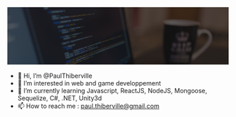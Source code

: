 <img alt="Web developper banner" src="https://raw.githubusercontent.com/PaulThiberville/PaulThiberville/main/web-developer-banner.png" />

- 👋 Hi, I’m @PaulThiberville
- 👀 I’m interested in web and game developpement
- 🌱 I’m currently learning Javascript, ReactJS, NodeJS, Mongoose, Sequelize, C#, .NET, Unity3d
- 📫 How to reach me : paul.thiberville@gmail.com
